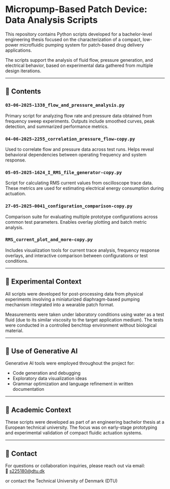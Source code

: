 # Micropump-Based Patch Device: Data Analysis Scripts

This repository contains Python scripts developed for a bachelor-level engineering thesis focused on the characterization of a compact, low-power microfluidic pumping system for patch-based drug delivery applications.

The scripts support the analysis of fluid flow, pressure generation, and electrical behavior, based on experimental data gathered from multiple design iterations.

---

## 📂 Contents

### `03-06-2025-1338_flow_and_pressure_analysis.py`
Primary script for analyzing flow rate and pressure data obtained from frequency sweep experiments. Outputs include smoothed curves, peak detection, and summarized performance metrics.

### `04-06-2025-2255_correlation_pressure_flow-copy.py`
Used to correlate flow and pressure data across test runs. Helps reveal behavioral dependencies between operating frequency and system response.

### `05-05-2025-1624_I_RMS_file_generator-copy.py`
Script for calculating RMS current values from oscilloscope trace data. These metrics are used for estimating electrical energy consumption during actuation.

### `27-05-2025-0041_configuration_comparison-copy.py`
Comparison suite for evaluating multiple prototype configurations across common test parameters. Enables overlay plotting and batch metric analysis.

### `RMS_current_plot_and_more-copy.py`
Includes visualization tools for current trace analysis, frequency response overlays, and interactive comparison between configurations or test conditions.

---

## 🧪 Experimental Context

All scripts were developed for post-processing data from physical experiments involving a miniaturized diaphragm-based pumping mechanism integrated into a wearable patch format. 

Measurements were taken under laboratory conditions using water as a test fluid (due to its similar viscosity to the target application medium). The tests were conducted in a controlled benchtop environment without biological material.

---

## 🧠 Use of Generative AI

Generative AI tools were employed throughout the project for:

- Code generation and debugging
- Exploratory data visualization ideas
- Grammar optimization and language refinement in written documentation

---

## 📘 Academic Context

These scripts were developed as part of an engineering bachelor thesis at a European technical university. The focus was on early-stage prototyping and experimental validation of compact fluidic actuation systems.

---

## 📩 Contact

For questions or collaboration inquiries, please reach out via email:  
📧 s225180@dtu.dk

or contact the Technical University of Denmark (DTU)

